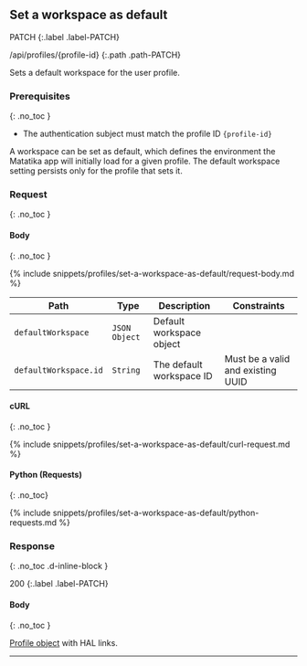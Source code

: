 ## Set a workspace as default

PATCH
{:.label .label-PATCH}

/api/profiles/{profile-id}
{:.path .path-PATCH}

Sets a default workspace for the user profile.

### Prerequisites
{: .no_toc }

- The authentication subject must match the profile ID `{profile-id}`

A workspace can be set as default, which defines the environment the Matatika app will initially load for a given profile. The default workspace setting persists only for the profile that sets it.

### Request
{: .no_toc }

#### Body
{: .no_toc }

{% include snippets/profiles/set-a-workspace-as-default/request-body.md %}

Path | Type | Description | Constraints
---- | ---- | ----------- | -----------
`defaultWorkspace` | `JSON Object` | Default workspace object |
`defaultWorkspace.id` | `String` | The default workspace ID | Must be a valid and existing UUID

#### cURL
{: .no_toc }

{% include snippets/profiles/set-a-workspace-as-default/curl-request.md %}

#### Python (Requests)
{: .no_toc}

{% include snippets/profiles/set-a-workspace-as-default/python-requests.md %}

### Response
{: .no_toc .d-inline-block }

200
{:.label .label-PATCH}

#### Body
{: .no_toc }

[Profile object]({{site.baseurl}}/data-structures#profile) with HAL links.

---
